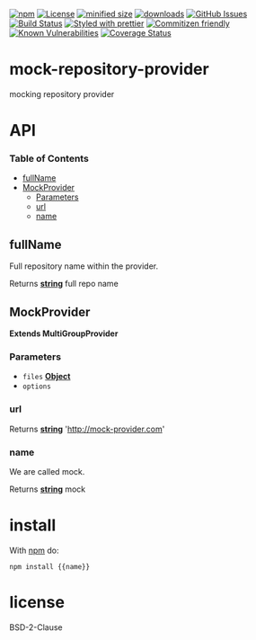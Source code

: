 [![npm](https://img.shields.io/npm/v/mock-repository-provider.svg)](https://www.npmjs.com/package/mock-repository-provider)
[![License](https://img.shields.io/badge/License-BSD%203--Clause-blue.svg)](https://opensource.org/licenses/BSD-3-Clause)
[![minified size](https://badgen.net/bundlephobia/min/mock-repository-provider)](https://bundlephobia.com/result?p=mock-repository-provider)
[![downloads](http://img.shields.io/npm/dm/mock-repository-provider.svg?style=flat-square)](https://npmjs.org/package/mock-repository-provider)
[![GitHub Issues](https://img.shields.io/github/issues/mock-repository-provider/mock-repository-provider.svg?style=flat-square)](https://github.com/mock-repository-provider/mock-repository-provider/issues)
[![Build Status](https://img.shields.io/endpoint.svg?url=https%3A%2F%2Factions-badge.atrox.dev%2Fmock-repository-provider%2Fmock-repository-provider%2Fbadge\&style=flat)](https://actions-badge.atrox.dev/mock-repository-provider/mock-repository-provider/goto)
[![Styled with prettier](https://img.shields.io/badge/styled_with-prettier-ff69b4.svg)](https://github.com/prettier/prettier)
[![Commitizen friendly](https://img.shields.io/badge/commitizen-friendly-brightgreen.svg)](http://commitizen.github.io/cz-cli/)
[![Known Vulnerabilities](https://snyk.io/test/github/mock-repository-provider/mock-repository-provider/badge.svg)](https://snyk.io/test/github/mock-repository-provider/mock-repository-provider)
[![Coverage Status](https://coveralls.io/repos/mock-repository-provider/mock-repository-provider/badge.svg)](https://coveralls.io/github/mock-repository-provider/mock-repository-provider)

# mock-repository-provider

mocking repository provider

# API

<!-- Generated by documentation.js. Update this documentation by updating the source code. -->

### Table of Contents

*   [fullName](#fullname)
*   [MockProvider](#mockprovider)
    *   [Parameters](#parameters)
    *   [url](#url)
    *   [name](#name)

## fullName

Full repository name within the provider.

Returns **[string](https://developer.mozilla.org/docs/Web/JavaScript/Reference/Global_Objects/String)** full repo name

## MockProvider

**Extends MultiGroupProvider**

### Parameters

*   `files` **[Object](https://developer.mozilla.org/docs/Web/JavaScript/Reference/Global_Objects/Object)** 
*   `options`  

### url

Returns **[string](https://developer.mozilla.org/docs/Web/JavaScript/Reference/Global_Objects/String)** '<http://mock-provider.com>'

### name

We are called mock.

Returns **[string](https://developer.mozilla.org/docs/Web/JavaScript/Reference/Global_Objects/String)** mock

# install

With [npm](http://npmjs.org) do:

```shell
npm install {{name}}
```

# license

BSD-2-Clause
